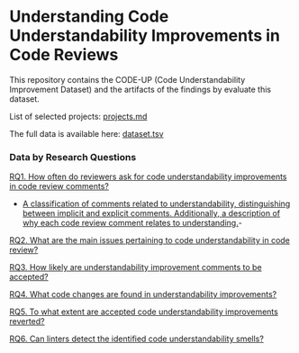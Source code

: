 # Understanding Code Understandability Improvements in Code Reviews

This repository contains the CODE-UP (Code Understandability Improvement Dataset) and the artifacts of the findings by evaluate this dataset.

List of selected projects: [projects.md](projects.md)

The full data is available here: [dataset.tsv](csv/dataset.tsv)

### Data by Research Questions

[RQ1. How often do reviewers ask for code understandability improvements in code review comments?](RQ1.md)

* [A classification of comments related to understandability, distinguishing between implicit and explicit comments. Additionally, a description of why each code review comment relates to understanding.](RQ1_subsample.md)-

[RQ2. What are the main issues pertaining to code understandability in code review?](RQ2.md)

[RQ3. How likely are understandability improvement comments to be accepted?](RQ3.md)

[RQ4. What code changes are found in understandability improvements?](RQ4.md)

[RQ5. To what extent are accepted code understandability improvements reverted?](RQ5.md)

[RQ6. Can linters detect the identified code understandability smells?](RQ6.md)

